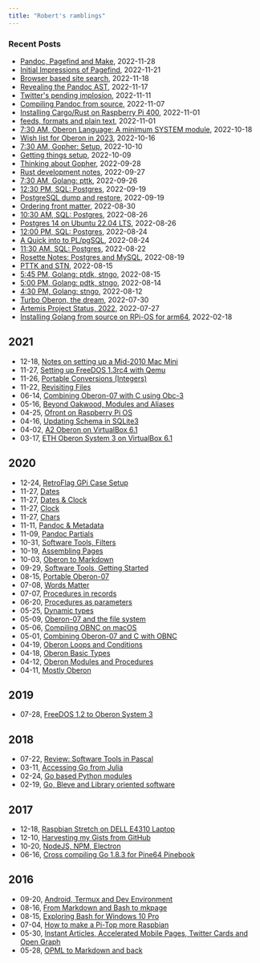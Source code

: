 ```yaml
---
title: "Robert's ramblings"
---
```


### Recent Posts

- [Pandoc, Pagefind and Make](/blog/2022/11/28/pandoc-pagefind-and-make.md), 2022-11-28
- [Initial Impressions of Pagefind](/blog/2022/11/21/initial-impressions-pagefind.md), 2022-11-21
- [Browser based site search](/blog/2022/11/18/browser-side-site-search.md), 2022-11-18
- [Revealing the Pandoc AST](/blog/2022/11/17/revealing-pandoc-ast.md), 2022-11-17
- [Twitter's pending implosion](/blog/2022/11/11/Twitter-implosion.md), 2022-11-11
- [Compiling Pandoc from source](/blog/2022/11/07/compiling-pandoc-from-source.md), 2022-11-07
- [Installing Cargo/Rust on Raspberry Pi 400](/blog/2022/11/01/installing-cargo-rust-r400.md), 2022-11-01
- [feeds, formats and plain text](/blog/2022/11/01/Feeds-formats-and-plain-text.md), 2022-11-01
- [7:30 AM, Oberon Language: A minimum SYSTEM module](/blog/2022/10/18/Wishlist-Oberon-in-2023-2022-10-18_070730.md), 2022-10-18
- [Wish list for Oberon in 2023](/blog/2022/10/16/Wishlist-Oberon-in-2023.md), 2022-10-16
- [7:30 AM, Gopher: Setup](/blog/2022/10/10/getting-things-setup-2022-10-10_070730.md), 2022-10-10
- [Getting things setup](/blog/2022/10/09/getting-things-setup.md), 2022-10-09
- [Thinking about Gopher](/blog/2022/09/28/thinking-about-gopher.md), 2022-09-28
- [Rust development notes](/blog/2022/09/27/rust-development-notes.md), 2022-09-27
- [7:30 AM, Golang: pttk](/blog/2022/09/26/golang-development-2022-09-26_070730.md), 2022-09-26
- [12:30 PM, SQL: Postgres](/blog/2022/09/19/rosette-notes-2022-09-19_121230.md), 2022-09-19
- [PostgreSQL dump and restore](/blog/2022/09/19/PostgreSQL-Dump-and-Restore.md), 2022-09-19
- [Ordering front matter](/blog/2022/08/30/Ordering-Frontmatter.md), 2022-08-30
- [10:30 AM, SQL: Postgres](/blog/2022/08/26/rosette-notes-2022-08-26_101030.md), 2022-08-26
- [Postgres 14 on Ubuntu 22.04 LTS](/blog/2022/08/26/postgres-14-on-ubuntu-22.04-LTS.md), 2022-08-26
- [12:00 PM, SQL: Postgres](/blog/2022/08/24/rosette-notes-2022-08-24_121200.md), 2022-08-24
- [A Quick into to PL/pgSQL](/blog/2022/08/24/plpgsql-quick-intro.md), 2022-08-24
- [11:30 AM, SQL: Postgres](/blog/2022/08/22/rosette-notes-2022-08-22_111130.md), 2022-08-22
- [Rosette Notes: Postgres and MySQL](/blog/2022/08/19/rosette-notes.md), 2022-08-19
- [PTTK and STN](/blog/2022/08/15/golang-development.md), 2022-08-15
- [5:45 PM, Golang: ptdk,  stngo](/blog/2022/08/15/golang-development-2022-08-15_170545.md), 2022-08-15
- [5:00 PM, Golang: pdtk,  stngo](/blog/2022/08/14/golang-development-2022-08-14_170500.md), 2022-08-14
- [4:30 PM, Golang: stngo](/blog/2022/08/12/golang-development-2022-08-12_160430.md), 2022-08-12
- [Turbo Oberon, the dream](/blog/2022/07/30/Turbo-Oberon.md), 2022-07-30
- [Artemis Project Status, 2022](/blog/2022/07/27/Artemis-Status-Summer-2022.md), 2022-07-27
- [Installing Golang from source on RPi-OS for arm64](/blog/2022/02/18/Installing-Go-from-Source-RPiOS-arm64.md), 2022-02-18

2021
----

 - 12-18, [Notes on setting up a Mid-2010 Mac Mini](/blog/2021/12/18/Notes-on-setting-up-a-2010-Mac-Mini.md)
 - 11-27, [Setting up FreeDOS 1.3rc4 with Qemu](/blog/2021/11/27/FreeDOS-1.3rc4-with-Qemu.md)
 - 11-26, [Portable Conversions (Integers)](/blog/2021/11/26/Portable-Conversions-Integers.md)
 - 11-22, [Revisiting Files](/blog/2021/11/22/Revisiting-Files.md)
 - 06-14, [Combining Oberon-07 with C using Obc-3](/blog/2021/06/14/Combining-Oberon-07-with-C-using-Obc-3.md)
 - 05-16, [Beyond Oakwood, Modules and Aliases](/blog/2021/05/16/Beyond-Oakwood-Modules-and-Aliases.md)
 - 04-25, [Ofront on Raspberry Pi OS](/blog/2021/04/25/Ofront-on-Rasberry-Pi-OS.md)
 - 04-16, [Updating Schema in SQLite3](/blog/2021/04/16/Updating-Schema-in-SQLite3.md)
 - 04-02, [A2 Oberon on VirtualBox 6.1](/blog/2021/04/02/A2-Oberon-on-VirtualBox-6.1.md)
 - 03-17, [ETH Oberon System 3 on VirtualBox 6.1](/blog/2021/03/17/NativeOberon-VirtualBox.md)

2020
----

 - 12-24, [RetroFlag GPi Case Setup](/blog/2020/12/24/gpi-case-setup.md)
 - 11-27, [Dates](/blog/2020/11/27/Dates.md)
 - 11-27, [Dates & Clock](/blog/2020/11/27/Dates-and-Clock.md)
 - 11-27, [Clock](/blog/2020/11/27/Clock.md)
 - 11-27, [Chars](/blog/2020/11/27/Chars.md)
 - 11-11, [Pandoc & Metadata](/blog/2020/11/11/Pandoc-Metadata.md)
 - 11-09, [Pandoc Partials](/blog/2020/11/09/Pandoc-Partials.md)
 - 10-31, [Software Tools, Filters](/blog/2020/10/31/Filters.md)
 - 10-19, [Assembling Pages](/blog/2020/10/19/Assemble-pages.md)
 - 10-03, [Oberon to Markdown](/blog/2020/10/03/Oberon-to-markdown.md)
 - 09-29, [Software Tools, Getting Started](/blog/2020/09/29/Software-Tools-1.md)
 - 08-15, [Portable Oberon-07](/blog/2020/08/15/Portable-Oberon-07.md)
 - 07-08, [Words Matter](/blog/2020/07/08/words-matter.md)
 - 07-07, [Procedures in records](/blog/2020/07/07/Procedures-in-records.md)
 - 06-20, [Procedures as parameters](/blog/2020/06/20/Procedures-as-parameters.md)
 - 05-25, [Dynamic types](/blog/2020/05/25/Dynamic-types.md)
 - 05-09, [Oberon-07 and the file system](/blog/2020/05/09/Oberon-07-and-the-filesystem.md)
 - 05-06, [Compiling OBNC on macOS](/blog/2020/05/06/Compiling-OBNC-on-macOS.md)
 - 05-01, [Combining Oberon-07 and C with OBNC](/blog/2020/05/01/Combining-Oberon-and-C.md)
 - 04-19, [Oberon Loops and Conditions](/blog/2020/04/19/Mostly-Oberon-Loops-and-Conditions.md)
 - 04-18, [Oberon Basic Types](/blog/2020/04/18/Mostly-Oberon-Basic-Types.md)
 - 04-12, [Oberon Modules and Procedures](/blog/2020/04/12/Mostly-Oberon-Modules.md)
 - 04-11, [Mostly Oberon](/blog/2020/04/11/Mostly-Oberon.md)

2019
----

 - 07-28, [FreeDOS 1.2 to Oberon System 3](/blog/2019/07/28/freedos-to-oberon-system-3.md)

2018
----

 - 07-22, [Review: Software Tools in Pascal](/blog/2018/07/22/software-tools-in-pascal.md)
 - 03-11, [Accessing Go from Julia](/blog/2018/03/11/accessing-go-from-julia.md)
 - 02-24, [Go based Python modules](/blog/2018/02/24/go-based-python-modules.md)
 - 02-19, [Go, Bleve and Library oriented software](/blog/2018/02/19/go-bleve-and-libraries.md)

2017
----

 - 12-18, [Raspbian Stretch on DELL E4310 Laptop](/blog/2017/12/18/raspbian-stretch-on-amd64.md)
 - 12-10, [Harvesting my Gists from GitHub](/blog/2017/12/10/harvesting-my-gists-from-github.md)
 - 10-20, [NodeJS, NPM, Electron](/blog/2017/10/20/node-npm-electron.md)
 - 06-16, [Cross compiling Go 1.8.3 for Pine64 Pinebook](/blog/2017/06/16/cross-compiling-go.md)

2016
----

 - 09-20, [Android, Termux and Dev Environment](/blog/2016/09/20/Android-Termux-Dev-environment.md)
 - 08-16, [From Markdown and Bash to mkpage](/blog/2016/08/16/From-Markdown-and-Bash-to-mkpage.md)
 - 08-15, [Exploring Bash for Windows 10 Pro](/blog/2016/08/15/Setting-up-Go-under-Bash-for-Windows-10.md)
 - 07-04, [How to make a Pi-Top more Raspbian](/blog/2016/07/04/How-To-Make-A-PiTop-More-Raspbian.md)
 - 05-30, [Instant Articles, Accelerated Mobile Pages, Twitter Cards and Open Graph](/blog/2016/05/30/amp-cards-and-open-graph.md)
 - 05-28, [OPML to Markdown and back](/blog/2016/05/28/OPML-to-Markdown-and-back.md)

